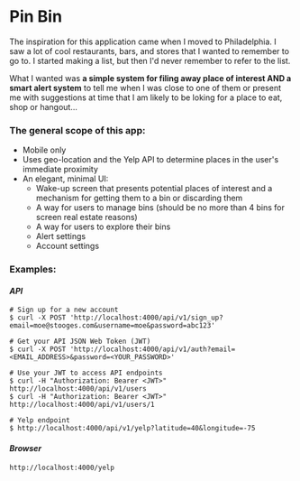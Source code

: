 # Pin Bin

The inspiration for this application came when I moved to Philadelphia. I saw a lot of cool restaurants, bars, and stores that I wanted to remember to go to. I started making a list, but then I'd never remember to refer to the list.

What I wanted was **a simple system for filing away place of interest AND a smart alert system** to tell me when I was close to one of them or present me with suggestions at time that I am likely to be loking for a place to eat, shop or hangout...


### The general scope of this app:

* Mobile only
* Uses geo-location and the Yelp API to determine places in the user's immediate proximity
* An elegant, minimal UI:
    * Wake-up screen that presents potential places of interest and a mechanism for getting them to a bin or discarding them
    * A way for users to manage bins (should be no more than 4 bins for screen real estate reasons)
    * A way for users to explore their bins
    * Alert settings
    * Account settings

### Examples:

#### _API_

    # Sign up for a new account
    $ curl -X POST 'http://localhost:4000/api/v1/sign_up?email=moe@stooges.com&username=moe&password=abc123'

    # Get your API JSON Web Token (JWT)
    $ curl -X POST 'http://localhost:4000/api/v1/auth?email=<EMAIL_ADDRESS>&password=<YOUR_PASSWORD>'

    # Use your JWT to access API endpoints
    $ curl -H "Authorization: Bearer <JWT>" http://localhost:4000/api/v1/users
    $ curl -H "Authorization: Bearer <JWT>" http://localhost:4000/api/v1/users/1

    # Yelp endpoint
    $ http://localhost:4000/api/v1/yelp?latitude=40&longitude=-75

#### _Browser_

    http://localhost:4000/yelp
